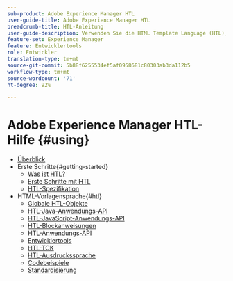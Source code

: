```yaml
---
sub-product: Adobe Experience Manager HTL
user-guide-title: Adobe Experience Manager HTL
breadcrumb-title: HTL-Anleitung
user-guide-description: Verwenden Sie die HTML Template Language (HTL), um ein Web-Framework auf Unternehmensebene anzulegen.
feature-set: Experience Manager
feature: Entwicklertools
role: Entwickler
translation-type: tm+mt
source-git-commit: 5b88f6255534ef5af0958681c80303ab3da112b5
workflow-type: tm+mt
source-wordcount: '71'
ht-degree: 92%

---
```



# Adobe Experience Manager HTL-Hilfe {#using}

+ [Überblick](overview.md)
+ Erste Schritte{#getting-started}
   + [Was ist HTL?](update.md)
   + [Erste Schritte mit HTL](getting-started.md)
   + [HTL-Spezifikation](htl-specification.md)
+ HTML-Vorlagensprache{#htl}
   + [Globale HTL-Objekte](global-objects.md)
   + [HTL-Java-Anwendungs-API](use-api-java.md)
   + [HTL-JavaScript-Anwendungs-API](use-api-javascript.md)
   + [HTL-Blockanweisungen](block-statements.md)
   + [HTL-Anwendungs-API](use-api.md)
   + [Entwicklertools](dev-tools.md)
   + [HTL-TCK](htl-tck.md)
   + [HTL-Ausdruckssprache](expression-language.md)
   + [Codebeispiele](code-samples.md)
   + [Standardisierung](standardization.md)